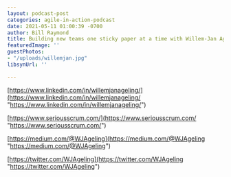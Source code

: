 ```yaml
---
layout: podcast-post
categories: agile-in-action-podcast
date: 2021-05-11 01:00:39 -0700
author: Bill Raymond
title: Building new teams one sticky paper at a time with Willem-Jan Ageling
featuredImage: ''
guestPhotos:
- "/uploads/willemjan.jpg"
libsynUrl: ''

---
```

[https://www.linkedin.com/in/willemjanageling/](https://www.linkedin.com/in/willemjanageling/ "https://www.linkedin.com/in/willemjanageling/")

[https://www.seriousscrum.com/](https://www.seriousscrum.com/ "https://www.seriousscrum.com/")

[https://medium.com/@WJAgeling](https://medium.com/@WJAgeling "https://medium.com/@WJAgeling")

[https://twitter.com/WJAgeling](https://twitter.com/WJAgeling "https://twitter.com/WJAgeling")